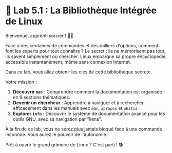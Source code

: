 # 🐧 Lab 5.1 : La Bibliothèque Intégrée de Linux

Bienvenue, apprenti sorcier ! 🧙‍♂️

Face à des centaines de commandes et des milliers d'options, comment font les experts pour tout connaître ? Le secret : ils ne mémorisent pas tout, ils savent simplement où chercher. Linux embarque sa propre encyclopédie, accessible instantanément, même sans connexion Internet.

Dans ce lab, vous allez obtenir les clés de cette bibliothèque secrète.

Votre mission :
1.  **Découvrir `man`** : Comprendre comment la documentation est organisée en 9 sections thématiques.
2.  **Devenir un chercheur** : Apprendre à naviguer et à rechercher efficacement dans les manuels avec `man`, `apropos` et `whatis`.
3.  **Explorer `info`** : Découvrir le système de documentation avancé pour les outils GNU, avec sa navigation par "liens".

À la fin de ce lab, vous ne serez plus jamais bloqué face à une commande inconnue. Vous aurez le pouvoir de l'autonomie.

Prêt à ouvrir le grand grimoire de Linux ? C'est parti ! 📚